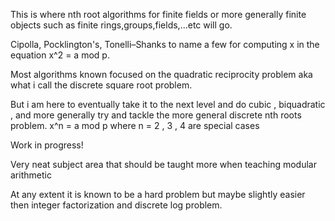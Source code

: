 This is where nth root algorithms for finite fields or more generally finite objects such as finite rings,groups,fields,...etc will go.


Cipolla, Pocklington's, Tonelli–Shanks to name a few for computing x in the equation x^2 = a mod p.

Most algorithms known focused on the quadratic reciprocity problem aka what i call the discrete square root problem.

But i am here to eventually take it to the next level and do cubic , biquadratic , and more generally try and tackle the more general discrete nth roots problem. x^n = a mod p where n = 2 , 3 , 4 are special cases

Work in progress!

Very neat subject area that should be taught more when teaching modular arithmetic

At any extent it is known to be a hard problem but maybe slightly easier then integer factorization and discrete log problem.

